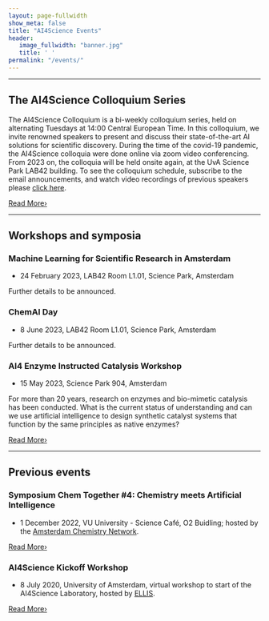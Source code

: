 ```yaml
---
layout: page-fullwidth 
show_meta: false
title: "AI4Science Events"
header:
   image_fullwidth: "banner.jpg"
   title: ' '
permalink: "/events/"
---
```



---
## The AI4Science Colloquium Series

The AI4Science Colloquium is a bi-weekly colloquium series, held on alternating Tuesdays at 14:00 Central European Time. In this colloquium, we invite renowned speakers to present and discuss their state-of-the-art AI solutions for scientific discovery. During the time of the covid-19 pandemic, the AI4Science colloquia were done online via zoom video conferencing. From 2023 on, the colloquia will be held onsite again, at the UvA Science Park LAB42 building.
To see the colloquium schedule, subscribe to the email announcements, and watch video recordings of previous speakers please [click here][1].

<a class="radius button small" href="{{ site.url }}{{ site.baseurl }}/Colloquium/">Read More›</a>

---

## Workshops and symposia

### Machine Learning for Scientific Research in Amsterdam

* 24 February 2023, LAB42 Room L1.01, Science Park, Amsterdam

Further details to be announced.

### ChemAI Day

* 8 June 2023, LAB42 Room L1.01, Science Park, Amsterdam

Further details to be announced.

### AI4 Enzyme Instructed Catalysis Workshop

*  15 May 2023, Science Park 904, Amsterdam

For more than 20 years, research on enzymes and bio-mimetic catalysis has been conducted. What is the current status of understanding and can we use artificial intelligence to design synthetic catalyst systems that function by the same principles as native enzymes?

<a class="radius button small" href="https://hims.uva.nl/content/events/2023/05/ai4-enzyme-instructed-catalysts-workshop.html">Read More›</a>

---

## Previous events


### Symposium Chem Together #4: Chemistry meets Artificial Intelligence

 * 1 December 2022, VU University - Science Café, O2 Buidling; hosted by the [Amsterdam Chemistry Network][2].

<a class="radius button small" href="https://www.eventbrite.nl/e/chem-together-4-chemistry-meets-artificial-intelligence-tickets-317643589527">Read More›</a>


### AI4Science Kickoff Workshop

 * 8 July 2020, University of Amsterdam, virtual workshop to start of the AI4Science Laboratory, hosted by [ELLIS][3].

<a class="radius button small" href="{{ site.url }}{{ site.baseurl }}/workshop1/">Read More›</a>




[1]: /colloquium/
[2]: https://www.acnetwork.nl
[3]: https://ellis.eu

